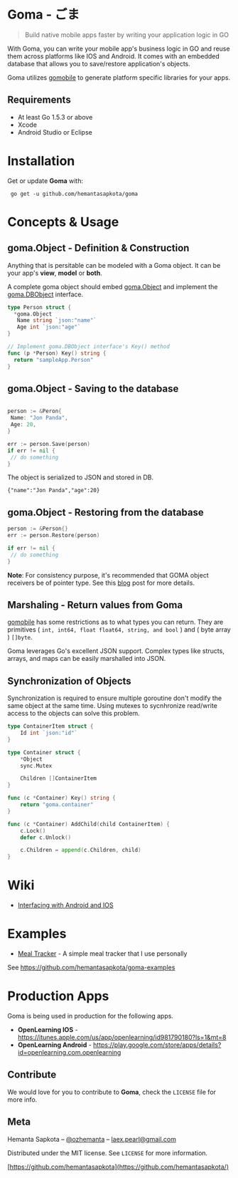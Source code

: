 # Goma - ごま #
> Build native mobile apps faster by writing your application logic in GO

With Goma, you can write your mobile app's business logic in GO and reuse them across platforms like IOS and Android. It comes with an embedded database that allows you to save/restore application's objects.

Goma utilizes [gomobile](https://godoc.org/golang.org/x/mobile/cmd/gomobile) to generate platform specific libraries for your apps.

## Requirements

- At least Go 1.5.3 or above
- Xcode
- Android Studio or Eclipse

# Installation

Get or update **Goma** with:

` go get -u github.com/hemantasapkota/goma`

# Concepts & Usage

## goma.Object - Definition & Construction ##

Anything that is persitable can be modeled with a Goma object. It can be your app's **view**, **model** or **both**.

A complete goma object should embed [goma.Object](object.go) and implement the [goma.DBObject](object.go) interface.

```go
type Person struct {
  *goma.Object
   Name string `json:"name"`
   Age int `json:"age"`
}

// Implement goma.DBObject interface's Key() method
func (p *Person) Key() string {
  return "sampleApp.Person"
}
```

## goma.Object - Saving to the database ##

```go

person := &Peron{
 Name: "Jon Panda",
 Age: 20,
}

err := person.Save(person)
if err != nil {
 // do something
}

```

The object is serialized to JSON and stored in DB.

```
{"name":"Jon Panda","age":20}
```

## goma.Object - Restoring from the database ##

```go
person := &Person{}
err := person.Restore(person)

if err != nil {
 // do something
}
```
**Note**: For consistency purpose, it's recommended that GOMA object receivers be of pointer type. See this [blog](https://nathanleclaire.com/blog/2014/08/09/dont-get-bitten-by-pointer-vs-non-pointer-method-receivers-in-golang/) post for more details.

## Marshaling - Return values from Goma ##

[gomobile](https://godoc.org/golang.org/x/mobile/cmd/gomobile) has some restrictions as to what types you can return. They are primitives ( ```int, int64, float float64, string, and bool``` ) and ( byte array ) ```[]byte```. 

Goma leverages Go's excellent JSON support. Complex types like structs, arrays, and maps can be easily marshalled into JSON.

## Synchronization of Objects ##

Synchronization is required to ensure multiple goroutine don't modify the same object at the same time. Using mutexes to sycnhronize read/write access to the objects can solve this problem.

```go
type ContainerItem struct {
	Id int `json:"id"`
}

type Container struct {
	*Object
	sync.Mutex

	Children []ContainerItem
}

func (c *Container) Key() string {
	return "goma.container"
}

func (c *Container) AddChild(child ContainerItem) {
	c.Lock()
	defer c.Unlock()

	c.Children = append(c.Children, child)
}
```

# Wiki
* [Interfacing with Android and IOS](https://github.com/hemantasapkota/goma/wiki/Interfacing-with-Android-and-IOS)

# Examples

* [Meal Tracker](https://github.com/hemantasapkota/goma-examples/tree/master/fitness) - A simple meal tracker that I use personally

See https://github.com/hemantasapkota/goma-examples

# Production Apps

Goma is being used in production for the following apps.

* **OpenLearning IOS** - https://itunes.apple.com/us/app/openlearning/id981790180?ls=1&mt=8
* **OpenLearning Android** - https://play.google.com/store/apps/details?id=openlearning.com.openlearning

## Contribute

We would love for you to contribute to **Goma**, check the ``LICENSE`` file for more info.

## Meta

Hemanta Sapkota – [@ozhemanta](https://twitter.com/ozhemanta) – laex.pearl@gmail.com

Distributed under the MIT license. See ``LICENSE`` for more information.

[https://github.com/hemantasapkota](https://github.com/hemantasapkota/)
